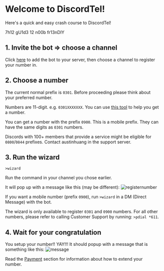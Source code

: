 # Welcome to DiscordTel!
Here's a quick and easy crash course to DiscordTel!

7h12 gU1d3 12 n00b fr13nDlY

## 1. Invite the bot => choose a channel
Click [here](https://discordapp.com/oauth2/authorize?client_id=224662505157427200&scope=bot&permissions=84997) to add the bot to your server, then choose a channel to register your number in.

## 2. Choose a number
The current normal prefix is `0301`. Before proceeding please think about your preferred number.

Numbers are 11-digit. e.g. `0301XXXXXXX`. You can use [this tool](http://word2number.com) to help you get a number.

You can get a number with the prefix `0900`. This is a mobile prefix. They can have the same digits as `0301` numbers.

Discords with 100+ members that provide a service might be eligible for `0800`/`0844` prefixes. Contact austinhuang in the support server.

## 3. Run the wizard
`>wizard`

Run the command in your channel you chose earlier.

It will pop up with a message like this (may be different): 
![registernumber](http://i.imgur.com/zMKAkPr.png)

If you want a mobile number (prefix `0900`), run `>wizard` in a DM (Direct Message) with the bot.

The wizard is only available to register `0301` and `0900` numbers. For all other numbers, please refer to calling Customer Support by running: `>pdial *611`.

## 4. Wait for your congratulation
You setup your number!! YAY!!!
It should popup with a message that is something like this:
![message](http://i.imgur.com/vuOzp4d.png)

Read the [Payment](http://discordtel.readthedocs.io/en/latest/Payment/) section for information about how to extend your number.
